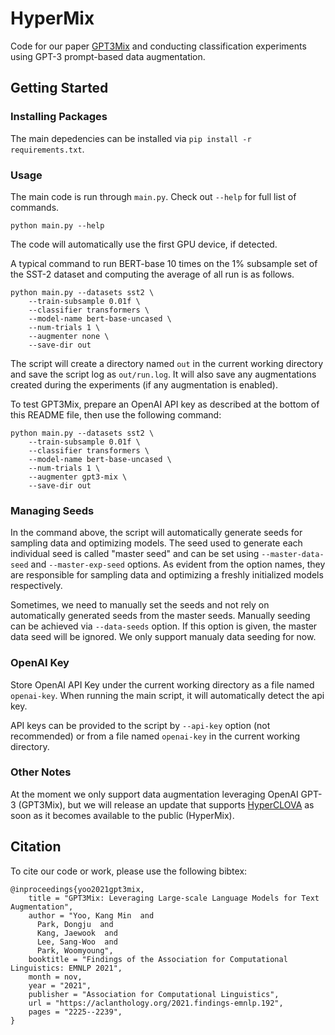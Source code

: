 # HyperMix

Code for our paper [GPT3Mix](https://arxiv.org/abs/2104.08826) and conducting classification experiments using GPT-3 prompt-based data augmentation.

## Getting Started

### Installing Packages

The main depedencies can be installed via `pip install -r requirements.txt`.

### Usage

The main code is run through `main.py`. Check out `--help` for full list of commands.

    python main.py --help

The code will automatically use the first GPU device, if detected.

A typical command to run BERT-base 10 times on the 1% subsample set of the SST-2 dataset and computing the average
of all run is as follows.

    python main.py --datasets sst2 \
        --train-subsample 0.01f \
        --classifier transformers \
        --model-name bert-base-uncased \
        --num-trials 1 \
        --augmenter none \
        --save-dir out

The script will create a directory named `out` in the current working directory and save the script log 
as `out/run.log`. It will also save any augmentations created during the experiments (if any augmentation is enabled).

To test GPT3Mix, prepare an OpenAI API key as described at the bottom of this README file, then use the following command:

    python main.py --datasets sst2 \
        --train-subsample 0.01f \
        --classifier transformers \
        --model-name bert-base-uncased \
        --num-trials 1 \
        --augmenter gpt3-mix \
        --save-dir out


### Managing Seeds

In the command above, the script will automatically generate seeds for sampling data and optimizing models.
The seed used to generate each individual seed is called "master seed" and can be set using `--master-data-seed`
and `--master-exp-seed` options. As evident from the option names, they are responsible for sampling data and
optimizing a freshly initialized models respectively.

Sometimes, we need to manually set the seeds and not rely on automatically generated seeds from the master seeds.
Manually seeding can be achieved via `--data-seeds` option. If this option is given, the master data seed will
be ignored. We only support manualy data seeding for now.

### OpenAI Key

Store OpenAI API Key under the current working directory as a file named `openai-key`. 
When running the main script, it will automatically detect the api key.

API keys can be provided to the script by `--api-key` option (not recommended) or from a file named `openai-key` in the current working directory.

### Other Notes

At the moment we only support data augmentation leveraging OpenAI GPT-3 (GPT3Mix), but we will release an update that supports [HyperCLOVA](https://arxiv.org/abs/2109.04650) as soon as it becomes available to the public (HyperMix).

## Citation

To cite our code or work, please use the following bibtex:

	@inproceedings{yoo2021gpt3mix,
		title = "GPT3Mix: Leveraging Large-scale Language Models for Text Augmentation",
		author = "Yoo, Kang Min  and
		  Park, Dongju  and
		  Kang, Jaewook  and
		  Lee, Sang-Woo  and
		  Park, Woomyoung",
		booktitle = "Findings of the Association for Computational Linguistics: EMNLP 2021",
		month = nov,
		year = "2021",
		publisher = "Association for Computational Linguistics",
		url = "https://aclanthology.org/2021.findings-emnlp.192",
		pages = "2225--2239",
	}

